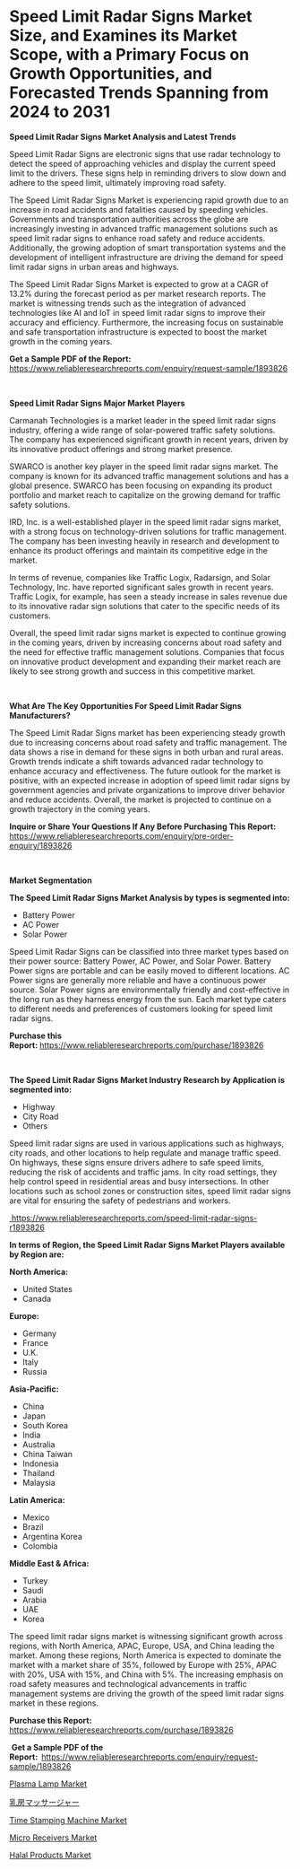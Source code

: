 <p><h1>Speed Limit Radar Signs Market Size, and Examines its Market Scope, with a Primary Focus on Growth Opportunities, and Forecasted Trends Spanning from 2024 to 2031</h1></p><p><strong>Speed Limit Radar Signs Market Analysis and Latest Trends</strong></p>
<p><p>Speed Limit Radar Signs are electronic signs that use radar technology to detect the speed of approaching vehicles and display the current speed limit to the drivers. These signs help in reminding drivers to slow down and adhere to the speed limit, ultimately improving road safety.</p><p>The Speed Limit Radar Signs Market is experiencing rapid growth due to an increase in road accidents and fatalities caused by speeding vehicles. Governments and transportation authorities across the globe are increasingly investing in advanced traffic management solutions such as speed limit radar signs to enhance road safety and reduce accidents. Additionally, the growing adoption of smart transportation systems and the development of intelligent infrastructure are driving the demand for speed limit radar signs in urban areas and highways.</p><p>The Speed Limit Radar Signs Market is expected to grow at a CAGR of 13.2% during the forecast period as per market research reports. The market is witnessing trends such as the integration of advanced technologies like AI and IoT in speed limit radar signs to improve their accuracy and efficiency. Furthermore, the increasing focus on sustainable and safe transportation infrastructure is expected to boost the market growth in the coming years.</p></p>
<p><strong>Get a Sample PDF of the Report:&nbsp;</strong> <a href="https://www.reliableresearchreports.com/enquiry/request-sample/1893826">https://www.reliableresearchreports.com/enquiry/request-sample/1893826</a></p>
<p>&nbsp;</p>
<p><strong>Speed Limit Radar Signs Major Market Players</strong></p>
<p><p>Carmanah Technologies is a market leader in the speed limit radar signs industry, offering a wide range of solar-powered traffic safety solutions. The company has experienced significant growth in recent years, driven by its innovative product offerings and strong market presence.</p><p>SWARCO is another key player in the speed limit radar signs market. The company is known for its advanced traffic management solutions and has a global presence. SWARCO has been focusing on expanding its product portfolio and market reach to capitalize on the growing demand for traffic safety solutions.</p><p>IRD, Inc. is a well-established player in the speed limit radar signs market, with a strong focus on technology-driven solutions for traffic management. The company has been investing heavily in research and development to enhance its product offerings and maintain its competitive edge in the market.</p><p>In terms of revenue, companies like Traffic Logix, Radarsign, and Solar Technology, Inc. have reported significant sales growth in recent years. Traffic Logix, for example, has seen a steady increase in sales revenue due to its innovative radar sign solutions that cater to the specific needs of its customers.</p><p>Overall, the speed limit radar signs market is expected to continue growing in the coming years, driven by increasing concerns about road safety and the need for effective traffic management solutions. Companies that focus on innovative product development and expanding their market reach are likely to see strong growth and success in this competitive market.</p></p>
<p>&nbsp;</p>
<p><strong>What Are The Key Opportunities For Speed Limit Radar Signs Manufacturers?</strong></p>
<p><p>The Speed Limit Radar Signs market has been experiencing steady growth due to increasing concerns about road safety and traffic management. The data shows a rise in demand for these signs in both urban and rural areas. Growth trends indicate a shift towards advanced radar technology to enhance accuracy and effectiveness. The future outlook for the market is positive, with an expected increase in adoption of speed limit radar signs by government agencies and private organizations to improve driver behavior and reduce accidents. Overall, the market is projected to continue on a growth trajectory in the coming years.</p></p>
<p><strong>Inquire or Share Your Questions If Any Before Purchasing This Report:</strong> <a href="https://www.reliableresearchreports.com/enquiry/pre-order-enquiry/1893826">https://www.reliableresearchreports.com/enquiry/pre-order-enquiry/1893826</a></p>
<p>&nbsp;</p>
<p><strong>Market Segmentation</strong></p>
<p><strong>The Speed Limit Radar Signs Market Analysis by types is segmented into:</strong></p>
<p><ul><li>Battery Power</li><li>AC Power</li><li>Solar Power</li></ul></p>
<p><p>Speed Limit Radar Signs can be classified into three market types based on their power source: Battery Power, AC Power, and Solar Power. Battery Power signs are portable and can be easily moved to different locations. AC Power signs are generally more reliable and have a continuous power source. Solar Power signs are environmentally friendly and cost-effective in the long run as they harness energy from the sun. Each market type caters to different needs and preferences of customers looking for speed limit radar signs.</p></p>
<p><strong>Purchase this Report:&nbsp;</strong><a href="https://www.reliableresearchreports.com/purchase/1893826">https://www.reliableresearchreports.com/purchase/1893826</a></p>
<p>&nbsp;</p>
<p><strong>The Speed Limit Radar Signs Market Industry Research by Application is segmented into:</strong></p>
<p><ul><li>Highway</li><li>City Road</li><li>Others</li></ul></p>
<p><p>Speed limit radar signs are used in various applications such as highways, city roads, and other locations to help regulate and manage traffic speed. On highways, these signs ensure drivers adhere to safe speed limits, reducing the risk of accidents and traffic jams. In city road settings, they help control speed in residential areas and busy intersections. In other locations such as school zones or construction sites, speed limit radar signs are vital for ensuring the safety of pedestrians and workers.</p></p>
<p><a href="https://www.reliableresearchreports.com/speed-limit-radar-signs-r1893826">&nbsp;https://www.reliableresearchreports.com/speed-limit-radar-signs-r1893826</a></p>
<p><strong>In terms of Region, the Speed Limit Radar Signs Market Players available by Region are:</strong></p>
<p>
    <p> <strong> North America: </strong>
        <ul>
            <li>United States</li>
            <li>Canada</li>
        </ul>
        </p> 
    <p> <strong> Europe: </strong>
        <ul>
            <li>Germany</li>
            <li>France</li>
            <li>U.K.</li>
            <li>Italy</li>
            <li>Russia</li>
        </ul>
        </p> 
    <p> <strong> Asia-Pacific: </strong>
        <ul>
            <li>China</li>
            <li>Japan</li>
            <li>South Korea</li>
            <li>India</li>
            <li>Australia</li>
            <li>China Taiwan</li>
            <li>Indonesia</li>
            <li>Thailand</li>
            <li>Malaysia</li>
        </ul>
        </p> 
    <p> <strong> Latin America: </strong>
        <ul>
            <li>Mexico</li>
            <li>Brazil</li>
            <li>Argentina Korea</li>
            <li>Colombia</li>
        </ul>
        </p> 
    <p> <strong> Middle East & Africa: </strong>
        <ul>
            <li>Turkey</li>
            <li>Saudi</li>
            <li>Arabia</li>
            <li>UAE</li>
            <li>Korea</li>
        </ul>
    </p>
    </p>
<p><p>The speed limit radar signs market is witnessing significant growth across regions, with North America, APAC, Europe, USA, and China leading the market. Among these regions, North America is expected to dominate the market with a market share of 35%, followed by Europe with 25%, APAC with 20%, USA with 15%, and China with 5%. The increasing emphasis on road safety measures and technological advancements in traffic management systems are driving the growth of the speed limit radar signs market in these regions.</p></p>
<p><strong>Purchase this Report: </strong><a href="https://www.reliableresearchreports.com/purchase/1893826">https://www.reliableresearchreports.com/purchase/1893826</a></p>
<p>&nbsp;<strong>Get a Sample PDF of the Report:&nbsp;&nbsp;</strong><a href="https://www.reliableresearchreports.com/enquiry/request-sample/1893826">https://www.reliableresearchreports.com/enquiry/request-sample/1893826</a></p>
<p><strong></strong></p>
<p><p><a href="https://issuu.com/reportprime-2/docs/plasma-lamp-market-size-2030.pptx">Plasma Lamp Market</a></p><p><a href="https://medium.com/@scotttyesha/%E4%B9%B3%E6%88%BF%E3%83%9E%E3%83%83%E3%82%B5%E3%83%BC%E3%82%B8%E3%83%A3%E3%83%BC%E5%B8%82%E5%A0%B4%E3%81%AE%E5%8B%95%E5%90%91-%E5%B8%82%E5%A0%B4%E3%82%BB%E3%82%B0%E3%83%A1%E3%83%B3%E3%83%86%E3%83%BC%E3%82%B7%E3%83%A7%E3%83%B3%E3%81%AE%E8%A9%B3%E7%B4%B0%E3%81%AA%E7%A0%94%E7%A9%B6%E3%81%A8%E6%96%B0%E8%88%88%E3%83%88%E3%83%AC%E3%83%B3%E3%83%89%E3%81%AE%E9%87%8D%E8%A6%81%E6%80%A7%E3%81%AE%E5%88%86%E6%9E%90-9d6cd4fb9a01">乳房マッサージャー</a></p><p><a href="https://www.linkedin.com/pulse/time-stamping-machine-market-analysis-report-global-insights-nfubc">Time Stamping Machine Market</a></p><p><a href="https://issuu.com/reportprime-2/docs/micro-receivers-market-size-2030.pptx">Micro Receivers Market</a></p><p><a href="https://github.com/kulaberyasin52/Market-Research-Report-List-1/blob/main/halal-products-market.md">Halal Products Market</a></p></p>